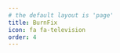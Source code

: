 ```yaml
---
# the default layout is 'page'
title: BurnFix
icon: fa fa-television
order: 4
---
```


<!-- **Try to fix screen image retentions and burn in, look for screen defects**

After turning off or moving the taskbar, you suddenly find that the logo in the corner of the screen and the search magnifier are still visible on your monitor or TV screen, although not as brightly.

This is the so-called **image retention** or **burn-in**.

This application can attempt to get rid of this effect on your LCD, LED or plasma screen by showing a special moving Signal Pattern for a period of time.

Moreover, burnfix can show full-screen images of various colors to help you identify defects in the display matrix. 

Instruction on how to use Burnfix can be found on the [product website.](https://vinser.github.io/burnfix/)

Enjoy!  
 -->
